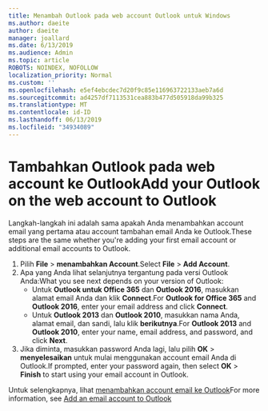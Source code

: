```yaml
---
title: Menambah Outlook pada web account Outlook untuk Windows
ms.author: daeite
author: daeite
manager: joallard
ms.date: 6/13/2019
ms.audience: Admin
ms.topic: article
ROBOTS: NOINDEX, NOFOLLOW
localization_priority: Normal
ms.custom: ''
ms.openlocfilehash: e5ef4ebcdec7d20f9c85e116963722133aeb7a6d
ms.sourcegitcommit: ad4257df7113531cea883b477d505918da99b325
ms.translationtype: MT
ms.contentlocale: id-ID
ms.lasthandoff: 06/13/2019
ms.locfileid: "34934089"
---
```

# <a name="add-your-outlook-on-the-web-account-to-outlook"></a><span data-ttu-id="3759b-102">Tambahkan Outlook pada web account ke Outlook</span><span class="sxs-lookup"><span data-stu-id="3759b-102">Add your Outlook on the web account to Outlook</span></span>

<span data-ttu-id="3759b-103">Langkah-langkah ini adalah sama apakah Anda menambahkan account email yang pertama atau account tambahan email Anda ke Outlook.</span><span class="sxs-lookup"><span data-stu-id="3759b-103">These steps are the same whether you're adding your first email account or additional email accounts to Outlook.</span></span>

1. <span data-ttu-id="3759b-104">Pilih **File** > **menambahkan Account**.</span><span class="sxs-lookup"><span data-stu-id="3759b-104">Select **File** > **Add Account**.</span></span>
1. <span data-ttu-id="3759b-105">Apa yang Anda lihat selanjutnya tergantung pada versi Outlook Anda:</span><span class="sxs-lookup"><span data-stu-id="3759b-105">What you see next depends on your version of Outlook:</span></span>
    - <span data-ttu-id="3759b-106">Untuk **Outlook untuk Office 365** dan **Outlook 2016**, masukkan alamat email Anda dan klik **Connect**.</span><span class="sxs-lookup"><span data-stu-id="3759b-106">For **Outlook for Office 365** and **Outlook 2016**, enter your email address and click **Connect**.</span></span>
    - <span data-ttu-id="3759b-107">Untuk **Outlook 2013** dan **Outlook 2010**, masukkan nama Anda, alamat email, dan sandi, lalu klik **berikutnya**.</span><span class="sxs-lookup"><span data-stu-id="3759b-107">For **Outlook 2013** and **Outlook 2010**, enter your name, email address, and password, and click **Next**.</span></span>
1. <span data-ttu-id="3759b-108">Jika diminta, masukkan password Anda lagi, lalu pilih **OK** > **menyelesaikan** untuk mulai menggunakan account email Anda di Outlook.</span><span class="sxs-lookup"><span data-stu-id="3759b-108">If prompted, enter your password again, then select **OK** > **Finish** to start using your email account in Outlook.</span></span>

<span data-ttu-id="3759b-109">Untuk selengkapnya, lihat [menambahkan account email ke Outlook](https://support.office.com/article/6e27792a-9267-4aa4-8bb6-c84ef146101b)</span><span class="sxs-lookup"><span data-stu-id="3759b-109">For more information, see [Add an email account to Outlook](https://support.office.com/article/6e27792a-9267-4aa4-8bb6-c84ef146101b)</span></span>